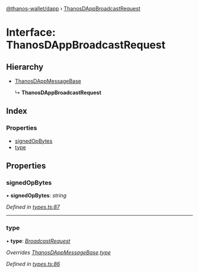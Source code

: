 [@thanos-wallet/dapp](../README.md) › [ThanosDAppBroadcastRequest](thanosdappbroadcastrequest.md)

# Interface: ThanosDAppBroadcastRequest

## Hierarchy

* [ThanosDAppMessageBase](thanosdappmessagebase.md)

  ↳ **ThanosDAppBroadcastRequest**

## Index

### Properties

* [signedOpBytes](thanosdappbroadcastrequest.md#signedopbytes)
* [type](thanosdappbroadcastrequest.md#type)

## Properties

###  signedOpBytes

• **signedOpBytes**: *string*

*Defined in [types.ts:87](https://github.com/madfish-solutions/thanoswallet-dapp/blob/bdc6bb6/src/types.ts#L87)*

___

###  type

• **type**: *[BroadcastRequest](../enums/thanosdappmessagetype.md#broadcastrequest)*

*Overrides [ThanosDAppMessageBase](thanosdappmessagebase.md).[type](thanosdappmessagebase.md#type)*

*Defined in [types.ts:86](https://github.com/madfish-solutions/thanoswallet-dapp/blob/bdc6bb6/src/types.ts#L86)*
